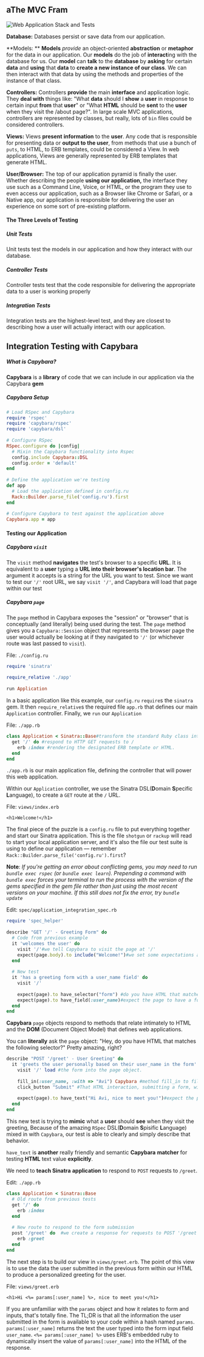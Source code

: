 ## aThe MVC Fram

![Web Application Stack and Tests](https://dl.dropboxusercontent.com/s/k2ypcn86btb6ajo/2015-09-29%20at%204.14%20PM.png)

**Database:** Databases persist or save data from our application.

**Models: ** **Models** *provide* an object-oriented **abstraction** or **metaphor** for the data in our application. Our **models** do the job of **interact**ing with the database for us. Our **model** can **talk** to the **database** by **asking** for certain **data** and **using** that **data** to **create a new instance of our class**. We can then interact with that data by using the methods and properties of the instance of that class.

**Controllers:**  Controllers **provide** the main **interface** and application logic. They **deal with** things like: "What **data** should I **show** a **user** in response to certain input **from** that **user**" or "What **HTML** should be **sent** to the **user** when they visit the /about page?". In large scale MVC applications, controllers are represented by classes, but really, lots of `bin` files could be considered controllers.

**Views:** Views **present** **information** to the **user**. Any code that is responsible for presenting data or **output to the user**, from methods that use a bunch of `puts`, to HTML, to ERB templates, could be considered a View. In web applications, Views are generally represented by ERB templates that generate HTML.

**User/Browser:** The top of our application pyramid is finally the user. Whether describing the people **using our application,** the interface they use such as a Command Line, Voice, or HTML, or the program they use to even access our application, such as a Browser like Chrome or Safari, or a Native app, our application is responsible for delivering the user an experience on some sort of pre-existing platform.

#### **The Three Levels of Testing**



##### Unit Tests

Unit tests test the models in our application and how they interact with our database.

##### Controller Tests

Controller tests test that the code responsible for delivering the appropriate data to a user is working properly

##### Integration Tests

Integration tests are the highest-level test, and they are closest to describing how a user will actually interact with our application.

## Integration Testing with Capybara

##### What is Capybara?

**Capybara** is a **library** of code that we can include in our application via the Capybara **gem**

##### Capybara Setup

```ruby
# Load RSpec and Capybara
require 'rspec'
require 'capybara/rspec'
require 'capybara/dsl'
 
# Configure RSpec
RSpec.configure do |config|
  # Mixin the Capybara functionality into Rspec
  config.include Capybara::DSL
  config.order = 'default'
end
 
# Define the application we're testing
def app
  # Load the application defined in config.ru
  Rack::Builder.parse_file('config.ru').first
end
 
# Configure Capybara to test against the application above
Capybara.app = app
```

#### Testing our Application



##### Capybara `visit`

The `visit` method **navigates** the test's browser to a specific **URL**. It is equivalent to a **user** typing a **URL into their browser's location bar**. The argument it accepts is a string for the URL you want to test. Since we want to test our `'/'` root URL, we say `visit '/'`, and Capybara will load that page within our test



##### Capybara `page`

The `page` method in Capybara exposes the "session" or "browser" that is conceptually (and literally) being used during the test. The `page` method gives you a `Capybara::Session` object that represents the browser page the user would actually be looking at if they navigated to `'/'` (or whichever route was last passed to `visit`).



File: `./config.ru`

```ruby
require 'sinatra'
 
require_relative './app'
 
run Application
```

In a basic application like this example, our `config.ru` `require`s the `sinatra` gem. It then `require_relative`s the required file `app.rb` that defines our main `Application` controller. Finally, we `run` our `Application`



File: `./app.rb`

```ruby
class Application < Sinatra::Base#transform the standard Ruby class into a Sinatra controller.
  get '/' do #respond to HTTP GET requests to /
    erb :index #rendering the designated ERB template or HTML.
  end
end
```

`./app.rb` is our main application file, defining the controller that will power this web application. 

Within our `Application` controller, we use the Sinatra DSL(**D**omain **S**pecific **L**anguage), to create a `GET` route at the `/` URL.



File: `views/index.erb`

```erb
<h1>Welcome!</h1>
```

The final piece of the puzzle is a `config.ru` file to put everything together and start our Sinatra application. This is the file `shotgun` or `rackup` will read to start your local application server, and it's also the file our test suite is using to define our application –– remember `Rack::Builder.parse_file('config.ru').first`?

**Note**: *If you're getting an error about conflicting gems, you may need to run `bundle exec rspec` (or `bundle exec learn`). Prepending a command with `bundle exec` forces your terminal to run the process with the version of the gems specified in the gem file rather than just using the most recent versions on your machine. If this still does not fix the error, try `bundle update`*



Edit: `spec/application_integration_spec.rb`

```ruby
require 'spec_helper'
 
describe "GET '/' - Greeting Form" do
  # Code from previous example
  it 'welcomes the user' do
    visit '/'#we tell Capybara to visit the page at '/'
    expect(page.body).to include("Welcome!")#we set some expectations against the page, HTML element that matches the form tag.
  end
 
  # New test
  it 'has a greeting form with a user_name field' do
    visit '/'
 
    expect(page).to have_selector("form") #do you have HTML that matches the following selector
    expect(page).to have_field(:user_name)#expect the page to have a form field called user_name.
  end
end
```

**Capybara** `page` objects respond to methods that relate intimately to HTML and the **DOM** (Document Object Model) that defines web applications.

You can **literally** ask the `page` object: "Hey, do you have HTML that matches the following selector?" Pretty amazing, right?



```ruby
describe "POST '/greet' - User Greeting" do
  it 'greets the user personally based on their user_name in the form' do
    visit '/' load #the form into the page object.
 
    fill_in(:user_name, :with => "Avi") Capybara #method fill_in to fill in the input field user_name with 'Avi'.
    click_button "Submit" #That HTML interaction, submitting a form, will trigger a new HTTP request in the Capybara session and page object.
 
    expect(page).to have_text("Hi Avi, nice to meet you!")#expect the page to have_text "Hi Avi, nice to meet you!"
  end
end
```

This new test is trying to **mimic** what a **user** should **see** when they visit the greeting, Because of the amazing `RSpec` DSL(**D**omain **S**pisific **L**anguage) mixed in with `Capybara`, our test is able to clearly and simply describe that behavior.

`have_text` is **another** really friendly and semantic **Capybara** **matcher** for testing **HTML** text value **explicitly**.

We need to **teach Sinatra** **application** to respond to `POST` requests to `/greet`.

Edit: `./app.rb`

```ruby
class Application < Sinatra::Base
  # Old route from previous tests
  get '/' do 
    erb :index
  end
 
  # New route to respond to the form submission
  post '/greet' do  #we create a response for requests to POST '/greet'
    erb :greet
  end
end
```

The next step is to build our view in `views/greet.erb`. The point of this view is to use the data the user submitted in the previous form within our HTML to produce a personalized greeting for the user.



File: `views/greet.erb`

```erb
<h1>Hi <%= params[:user_name] %>, nice to meet you!</h1>
```

If you are unfamiliar with the `params` object and how it relates to form and inputs, that's totally fine. The TL;DR is that all the information the user submitted in the form is available to your code within a hash named `params`. `params[:user_name]` returns the text the user typed into the form input field `user_name`. `<%= params[:user_name] %>` uses ERB's embedded ruby to dynamically insert the value of `params[:user_name]` into the HTML of the response.